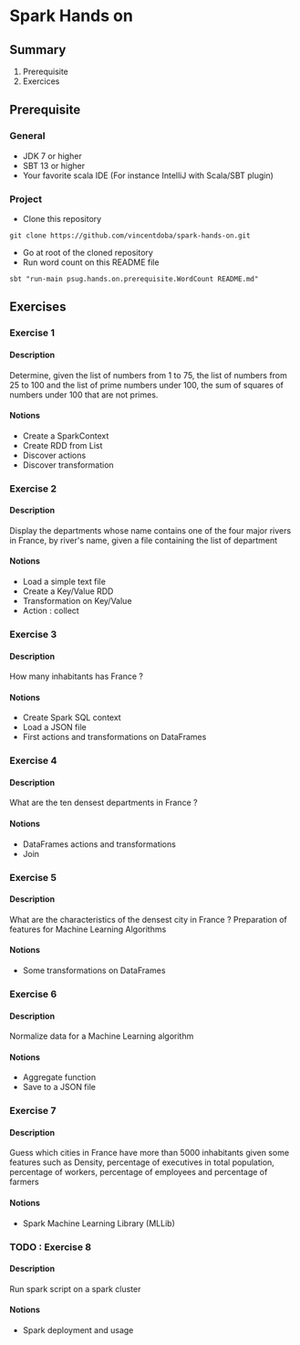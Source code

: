# Spark Hands on

## Summary

1. Prerequisite
2. Exercices

## Prerequisite

### General

* JDK 7 or higher
* SBT 13 or higher
* Your favorite scala IDE (For instance IntelliJ with Scala/SBT plugin)

### Project

* Clone this repository
```
git clone https://github.com/vincentdoba/spark-hands-on.git
```
* Go at root of the cloned repository
* Run word count on this README file 
```
sbt "run-main psug.hands.on.prerequisite.WordCount README.md"  
```

## Exercises

### Exercise 1

#### Description

Determine, given the list of numbers from 1 to 75, the list of numbers from 25 to 100 and the list of prime numbers under 100, the sum of squares of numbers under 100 that are not primes.

#### Notions

* Create a SparkContext
* Create RDD from List
* Discover actions
* Discover transformation

### Exercise 2

#### Description

Display the departments whose name contains one of the four major rivers in France, by river's name, given a file containing the list of department

#### Notions

* Load a simple text file
* Create a Key/Value RDD
* Transformation on Key/Value 
* Action : collect

### Exercise 3

#### Description

How many inhabitants has France ?

#### Notions

* Create Spark SQL context
* Load a JSON file
* First actions and transformations on DataFrames

### Exercise 4

#### Description

What are the ten densest departments in France ?

#### Notions

* DataFrames actions and transformations
* Join

### Exercise 5

#### Description

What are the characteristics of the densest city in France ? Preparation of features for Machine Learning Algorithms

#### Notions

* Some transformations on DataFrames

### Exercise 6

#### Description

Normalize data for a Machine Learning algorithm

#### Notions

* Aggregate function
* Save to a JSON file

### Exercise 7

#### Description

Guess which cities in France have more than 5000 inhabitants given some features such as Density, percentage of executives
in total population, percentage of workers, percentage of employees and percentage of farmers

#### Notions

* Spark Machine Learning Library (MLLib)

### TODO : Exercise 8

#### Description

Run spark script on a spark cluster

#### Notions

* Spark deployment and usage